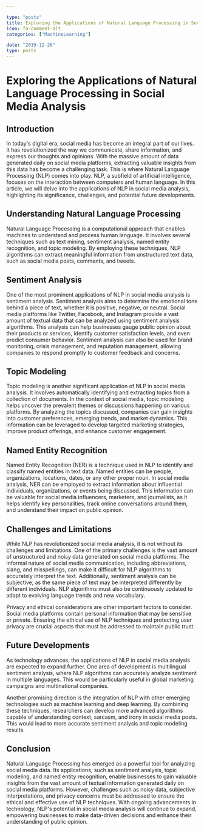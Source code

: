 ```yaml
---

type: "posts"
title: Exploring the Applications of Natural Language Processing in Social Media Analysis
icon: fa-comment-alt
categories: ["MachineLearning"]

date: "2019-12-26"
type: posts
---
```





# Exploring the Applications of Natural Language Processing in Social Media Analysis

## Introduction
In today's digital era, social media has become an integral part of our lives. It has revolutionized the way we communicate, share information, and express our thoughts and opinions. With the massive amount of data generated daily on social media platforms, extracting valuable insights from this data has become a challenging task. This is where Natural Language Processing (NLP) comes into play. NLP, a subfield of artificial intelligence, focuses on the interaction between computers and human language. In this article, we will delve into the applications of NLP in social media analysis, highlighting its significance, challenges, and potential future developments.

## Understanding Natural Language Processing
Natural Language Processing is a computational approach that enables machines to understand and process human language. It involves several techniques such as text mining, sentiment analysis, named entity recognition, and topic modeling. By employing these techniques, NLP algorithms can extract meaningful information from unstructured text data, such as social media posts, comments, and tweets.

## Sentiment Analysis
One of the most prominent applications of NLP in social media analysis is sentiment analysis. Sentiment analysis aims to determine the emotional tone behind a piece of text, whether it is positive, negative, or neutral. Social media platforms like Twitter, Facebook, and Instagram provide a vast amount of textual data that can be analyzed using sentiment analysis algorithms. This analysis can help businesses gauge public opinion about their products or services, identify customer satisfaction levels, and even predict consumer behavior. Sentiment analysis can also be used for brand monitoring, crisis management, and reputation management, allowing companies to respond promptly to customer feedback and concerns.

## Topic Modeling
Topic modeling is another significant application of NLP in social media analysis. It involves automatically identifying and extracting topics from a collection of documents. In the context of social media, topic modeling helps uncover the prevalent themes or discussions happening on various platforms. By analyzing the topics discussed, companies can gain insights into customer preferences, emerging trends, and market dynamics. This information can be leveraged to develop targeted marketing strategies, improve product offerings, and enhance customer engagement.

## Named Entity Recognition
Named Entity Recognition (NER) is a technique used in NLP to identify and classify named entities in text data. Named entities can be people, organizations, locations, dates, or any other proper noun. In social media analysis, NER can be employed to extract information about influential individuals, organizations, or events being discussed. This information can be valuable for social media influencers, marketers, and journalists, as it helps identify key personalities, track online conversations around them, and understand their impact on public opinion.

## Challenges and Limitations
While NLP has revolutionized social media analysis, it is not without its challenges and limitations. One of the primary challenges is the vast amount of unstructured and noisy data generated on social media platforms. The informal nature of social media communication, including abbreviations, slang, and misspellings, can make it difficult for NLP algorithms to accurately interpret the text. Additionally, sentiment analysis can be subjective, as the same piece of text may be interpreted differently by different individuals. NLP algorithms must also be continuously updated to adapt to evolving language trends and new vocabulary.

Privacy and ethical considerations are other important factors to consider. Social media platforms contain personal information that may be sensitive or private. Ensuring the ethical use of NLP techniques and protecting user privacy are crucial aspects that must be addressed to maintain public trust.

## Future Developments
As technology advances, the applications of NLP in social media analysis are expected to expand further. One area of development is multilingual sentiment analysis, where NLP algorithms can accurately analyze sentiment in multiple languages. This would be particularly useful in global marketing campaigns and multinational companies.

Another promising direction is the integration of NLP with other emerging technologies such as machine learning and deep learning. By combining these techniques, researchers can develop more advanced algorithms capable of understanding context, sarcasm, and irony in social media posts. This would lead to more accurate sentiment analysis and topic modeling results.

## Conclusion
Natural Language Processing has emerged as a powerful tool for analyzing social media data. Its applications, such as sentiment analysis, topic modeling, and named entity recognition, enable businesses to gain valuable insights from the vast amount of textual information generated daily on social media platforms. However, challenges such as noisy data, subjective interpretations, and privacy concerns must be addressed to ensure the ethical and effective use of NLP techniques. With ongoing advancements in technology, NLP's potential in social media analysis will continue to expand, empowering businesses to make data-driven decisions and enhance their understanding of public opinion.